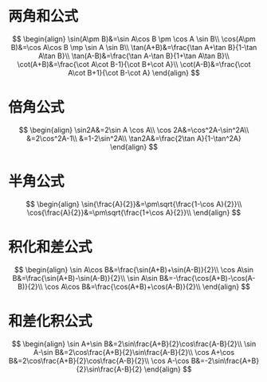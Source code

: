 # 两角和公式

$$
\begin{align}
\sin(A\pm B)&=\sin A\cos B \pm \cos A \sin B\\
\cos(A\pm B)&=\cos A\cos B \mp \sin A \sin B\\
\tan(A+B)&=\frac{\tan A+\tan B}{1-\tan A\tan B}\\
\tan(A-B)&=\frac{\tan A-\tan B}{1+\tan A\tan B}\\
\cot(A+B)&=\frac{\cot A\cot B-1}{\cot B+\cot A}\\
\cot(A-B)&=\frac{\cot A\cot B+1}{\cot B-\cot A}
\end{align}
$$

# 倍角公式

$$
\begin{align}
\sin2A&=2\sin A \cos A\\
\cos 2A&=\cos^2A-\sin^2A\\
&=2\cos^2A-1\\
&=1-2\sin^2A\\
\tan2A&=\frac{2\tan A}{1-\tan^2A}
\end{align}
$$
# 半角公式

$$
\begin{align}
\sin{\frac{A}{2}}&=\pm\sqrt{\frac{1-\cos A}{2}}\\
\cos{\frac{A}{2}}&=\pm\sqrt{\frac{1+\cos A}{2}}\\
\end{align}
$$

# 积化和差公式

$$
\begin{align}
\sin A\cos B&=\frac{\sin(A+B)+\sin(A-B)}{2}\\
\cos A\sin B&=\frac{\sin(A+B)-\sin(A-B)}{2}\\
\sin A\sin B&=-\frac{\cos(A+B)-\cos(A-B)}{2}\\
\cos A\cos B&=\frac{\cos(A+B)+\cos(A-B)}{2}\\
\end{align}
$$

# 和差化积公式

$$
\begin{align}
\sin A+\sin B&=2\sin\frac{A+B}{2}\cos\frac{A-B}{2}\\
\sin A-\sin B&=2\cos\frac{A+B}{2}\sin\frac{A-B}{2}\\
\cos A+\cos B&=2\cos\frac{A+B}{2}\cos\frac{A-B}{2}\\
\cos A-\cos B&=-2\sin\frac{A+B}{2}\sin\frac{A-B}{2}
\end{align}
$$
